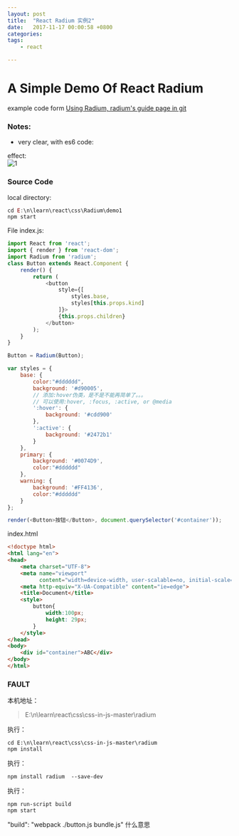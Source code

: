 ```yaml
---
layout: post
title:  "React Radium 实例2"
date:   2017-11-17 00:00:58 +0800
categories:  
tags: 
    - react 

---
```


#  A Simple Demo Of React Radium #

example code form [Using Radium, radium's guide page in git](https://github.com/FormidableLabs/radium/tree/master/docs/guides)

### Notes:   ###

* very clear, with es6 code:

effect:  
![1](https://i.imgur.com/85Oktq0.gif)

### Source Code ###
local directory:

```javascript
cd E:\n\learn\react\css\Radium\demo1
npm start
```

File index.js:

```javascript
import React from 'react';
import { render } from 'react-dom';
import Radium from 'radium';
class Button extends React.Component {
    render() {
        return (
            <button
                style={[
                    styles.base,
                    styles[this.props.kind]
                ]}>
                {this.props.children}
            </button>
        );
    }
}

Button = Radium(Button);

var styles = {
    base: {
        color:"#dddddd",
        background: '#d90005',
        // 添加:hover伪类，是不是不能再简单了。。。
        // 可以使用:hover, :focus, :active, or @media
        ':hover': {
            background: '#cdd900'
        },
        ':active': {
            background: '#2472b1'
        }
    },
    primary: {
        background: '#0074D9',
        color:"#dddddd"
    },
    warning: {
        background: '#FF4136',
        color:"#dddddd"
    }
};

render(<Button>按钮</Button>, document.querySelector('#container'));
```

index.html

```html
<!doctype html>
<html lang="en">
<head>
    <meta charset="UTF-8">
    <meta name="viewport"
          content="width=device-width, user-scalable=no, initial-scale=1.0, maximum-scale=1.0, minimum-scale=1.0">
    <meta http-equiv="X-UA-Compatible" content="ie=edge">
    <title>Document</title>
    <style>
        button{
            width:100px;
            height: 29px;
        }
    </style>
</head>
<body>
    <div id="container">ABC</div>
</body>
</html>
```


### FAULT ###
本机地址：

>    E:\n\learn\react\css\css-in-js-master\radium

执行：

	cd E:\n\learn\react\css\css-in-js-master\radium
	npm install
	
执行：
	
	npm install radium  --save-dev

执行：

	npm run-script build
	npm start


"build": "webpack ./button.js bundle.js"  什么意思

